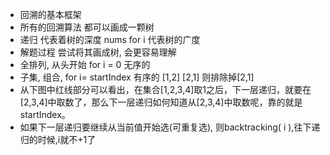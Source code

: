 - 回溯的基本框架
- 所有的回溯算法 都可以画成一颗树
- 递归 代表着树的深度 nums  for i 代表树的广度
- 解题过程 尝试将其画成树, 会更容易理解
- 全排列, 从头开始 for i = 0 无序的
- 子集, 组合, for i= startIndex 有序的 [1,2] [2,1] 则排除掉[2,1]
- 从下图中红线部分可以看出，在集合[1,2,3,4]取1之后，下一层递归，就要在[2,3,4]中取数了，那么下一层递归如何知道从[2,3,4]中取数呢，靠的就是startIndex。
- 如果下一层递归要继续从当前值开始选(可重复选), 则backtracking( i ),往下递归的时候,i就不+1了   